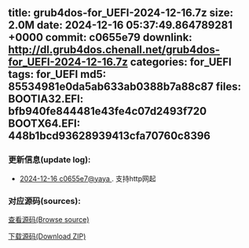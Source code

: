title: grub4dos-for_UEFI-2024-12-16.7z
size: 2.0M
date: 2024-12-16 05:37:49.864789281 +0000
commit: c0655e79
downlink: http://dl.grub4dos.chenall.net/grub4dos-for_UEFI-2024-12-16.7z
categories: for_UEFI
tags: for_UEFI
md5: 85534981e0da5ab633ab0388b7a88c87
files:
  BOOTIA32.EFI: bfb940fe844481e43fe4c07d2493f720
  BOOTX64.EFI: 448b1bcd93628939413cfa70760c8396
---

### 更新信息(update log):
  * [2024-12-16 c0655e7@yaya ](https://github.com/chenall/grub4dos/commit/c0655e7954489f1b445b3ad3b4b1ed8ffda0d007)     ﻿. 支持http网起


### 对应源码(sources):
  [查看源码(Browse source)](https://github.com/chenall/grub4dos/tree/c0655e7954489f1b445b3ad3b4b1ed8ffda0d007)

  [下载源码(Download ZIP)](https://github.com/chenall/grub4dos/archive/c0655e7954489f1b445b3ad3b4b1ed8ffda0d007.zip)
